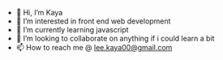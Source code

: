 - 👋 Hi, I’m Kaya
- 👀 I’m interested in front end web development
- 🌱 I’m currently learning javascript
- 💞️ I’m looking to collaborate on anything if i could learn a bit
- 📫 How to reach me @ lee.kaya00@gmail.com

<!---
leekaya21/leekaya21 is a ✨ special ✨ repository because its `README.md` (this file) appears on your GitHub profile.
You can click the Preview link to take a look at your changes.
--->
